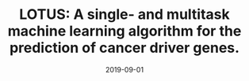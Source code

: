 ---
title: "LOTUS: A single- and multitask machine learning algorithm for the prediction of cancer driver genes."
collection: publications
permalink: /publications/2019-09-01-LOTUS-A-single-and-multitask-machine-learning-algorithm-for-the-prediction-of-cancer-driver-genes
date: 2019-09-01
paperurl: 'https://doi.org/10.1371/journal.pcbi.1007381'
code: 'https://github.com/LOTUSproject/LOTUS'
citation: 'O.&nbsp;Collier, V.&nbsp;Stoven, &amp; J.-P. Vert.
<span class="bibtex-protected">LOTUS</span>: a single- and multitask machine learning algorithm for the prediction of cancer driver genes.
<em>PLoS Comp. Bio.</em>, 15(9):e1007381, 2019.'
---